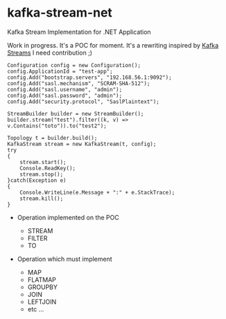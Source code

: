 # kafka-stream-net
Kafka Stream Implementation for .NET Application

Work in progress. It's a POC for moment. 
It's a rewriting inspired by [Kafka Streams](https://github.com/apache/kafka/tree/trunk/streams)
I need contribution ;)

```
Configuration config = new Configuration();
config.ApplicationId = "test-app";
config.Add("bootstrap.servers", "192.168.56.1:9092");
config.Add("sasl.mechanism", "SCRAM-SHA-512");
config.Add("sasl.username", "admin");
config.Add("sasl.password", "admin");
config.Add("security.protocol", "SaslPlaintext");

StreamBuilder builder = new StreamBuilder();
builder.stream("test").filter((k, v) => v.Contains("toto")).to("test2");

Topology t = builder.build();
KafkaStream stream = new KafkaStream(t, config);
try
{
    stream.start();
    Console.ReadKey();
    stream.stop();
}catch(Exception e)
{
    Console.WriteLine(e.Message + ":" + e.StackTrace);
    stream.kill();
}
```

- Operation implemented on the POC
  - STREAM
  - FILTER
  - TO

- Operation which must implement
  - MAP
  - FLATMAP
  - GROUPBY
  - JOIN
  - LEFTJOIN
  - etc ...

